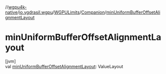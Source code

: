 //[wgpu4k-native](../../../../index.md)/[io.ygdrasil.wgpu](../../index.md)/[WGPULimits](../index.md)/[Companion](index.md)/[minUniformBufferOffsetAlignmentLayout](min-uniform-buffer-offset-alignment-layout.md)

# minUniformBufferOffsetAlignmentLayout

[jvm]\
val [minUniformBufferOffsetAlignmentLayout](min-uniform-buffer-offset-alignment-layout.md): ValueLayout